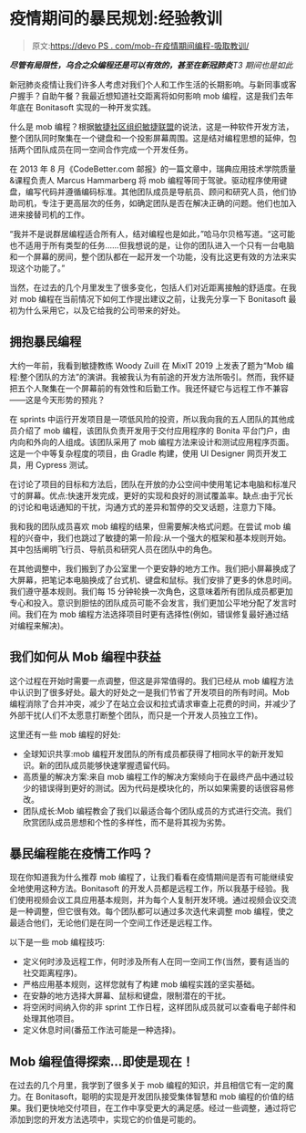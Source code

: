 # 疫情期间的暴民规划:经验教训

> 原文:[https://devo PS . com/mob-在疫情期间编程-吸取教训/](https://devops.com/mob-programming-during-a-pandemic-lessons-learned/)

***尽管有局限性，乌合之众编程还是可以有效的，甚至在新冠肺炎**T3 期间也是如此*

新冠肺炎疫情让我们许多人考虑对我们个人和工作生活的长期影响。与新同事或客户握手？自助午餐？我最近想知道社交距离将如何影响 mob 编程，这是我们去年年底在 Bonitasoft 实现的一种开发实践。

什么是 mob 编程？根据[敏捷社区组织敏捷联盟](https://www.agilealliance.org/glossary/mob-programming/)的说法，这是一种软件开发方法，整个团队同时聚集在一个键盘和一个投影屏幕周围。这是结对编程思想的延伸，包括两个团队成员在同一空间合作完成一个开发任务。

在 2013 年 8 月《CodeBetter.com 邮报》的一篇文章中，瑞典应用技术学院质量&课程负责人 Marcus Hammarberg 将 mob 编程等同于驾驶。驱动程序使用键盘，编写代码并遵循编码标准。其他团队成员是导航员、顾问和研究人员，他们协助司机，专注于更高层次的任务，如确定团队是否在解决正确的问题。他们也加入进来接替司机的工作。

“我并不是说群居编程适合所有人，结对编程也是如此，”哈马尔贝格写道。“这可能也不适用于所有类型的任务……但我想说的是，让你的团队进入一个只有一台电脑和一个屏幕的房间，整个团队都在一起开发一个功能，没有比这更有效的方法来实现这个功能了。”

当然，在过去的几个月里发生了很多变化，包括人们对近距离接触的舒适度。在我对 mob 编程在当前情况下如何工作提出建议之前，让我先分享一下 Bonitasoft 最初为什么采用它，以及它给我的公司带来的好处。

## 拥抱暴民编程

大约一年前，我看到敏捷教练 Woody Zuill 在 MixIT 2019 上发表了题为“Mob 编程:整个团队的方法”的演讲。我被我认为有前途的开发方法所吸引。然而，我怀疑把五个人聚集在一个屏幕前的有效性和后勤工作。我还怀疑它与远程工作不兼容——这是今天形势的预兆？

在 sprints 中运行开发项目是一项低风险的投资，所以我向我的五人团队的其他成员介绍了 mob 编程，该团队负责开发用于交付应用程序的 Bonita 平台门户，由内向和外向的人组成。该团队采用了 mob 编程方法来设计和测试应用程序页面。这是一个中等复杂程度的项目，由 Gradle 构建，使用 UI Designer 网页开发工具，用 Cypress 测试。

在讨论了项目的目标和方法后，团队在开放的办公空间中使用笔记本电脑和标准尺寸的屏幕。优点:快速开发完成，更好的实现和良好的测试覆盖率。缺点:由于冗长的讨论和电话通知的干扰，沟通方式的差异和暂停的交叉话题，注意力下降。

我和我的团队成员喜欢 mob 编程的结果，但需要解决格式问题。在尝试 mob 编程的兴奋中，我们也跳过了敏捷的第一阶段:从一个强大的框架和基本规则开始。其中包括阐明飞行员、导航员和研究人员在团队中的角色。

在其他调整中，我们搬到了办公室里一个更安静的地方工作。我们把小屏幕换成了大屏幕，把笔记本电脑换成了台式机、键盘和鼠标。我们安排了更多的休息时间。我们遵守基本规则。我们每 15 分钟轮换一次角色，这意味着所有团队成员都更加专心和投入。意识到胆怯的团队成员可能不会发言，我们更加公平地分配了发言时间。我们在为 mob 编程方法选择项目时更有选择性(例如，错误修复最好通过结对编程来解决)。

## 我们如何从 Mob 编程中获益

这个过程在开始时需要一点调整，但这是非常值得的。我们已经从 mob 编程方法中认识到了很多好处。最大的好处之一是我们节省了开发项目的所有时间。Mob 编程消除了合并冲突，减少了在站立会议和拉式请求审查上花费的时间，并减少了外部干扰(人们不太愿意打断整个团队，而只是一个开发人员独立工作)。

这里还有一些 mob 编程的好处:

*   全球知识共享:mob 编程开发团队的所有成员都获得了相同水平的新开发知识。新的团队成员能够快速掌握遗留代码。
*   高质量的解决方案:来自 mob 编程工作的解决方案倾向于在最终产品中通过较少的错误得到更好的测试。因为代码是模块化的，所以如果需要的话很容易修改。
*   团队成长:Mob 编程教会了我们以最适合每个团队成员的方式进行交流。我们欣赏团队成员思想和个性的多样性，而不是将其视为劣势。

## 暴民编程能在疫情工作吗？

现在你知道我为什么推荐 mob 编程了，让我们看看在疫情期间是否有可能继续安全地使用这种方法。Bonitasoft 的开发人员都是远程工作，所以我基于经验。我们使用视频会议工具应用基本规则，并为每个人复制开发环境。通过视频会议交流是一种调整，但它很有效。每个团队都可以通过多次迭代来调整 mob 编程，使之最适合他们，无论他们是在同一个空间工作还是远程工作。

以下是一些 mob 编程技巧:

*   定义何时涉及远程工作，何时涉及所有人在同一空间工作(当然，要有适当的社交距离程序)。
*   严格应用基本规则，这样您就有了构建 mob 编程实践的坚实基础。
*   在安静的地方选择大屏幕、鼠标和键盘，限制潜在的干扰。
*   将空闲时间纳入你的非 sprint 工作日程，这样团队成员就可以查看电子邮件和处理其他项目。
*   定义休息时间(番茄工作法可能是一种选择)。

## Mob 编程值得探索…即使是现在！

在过去的几个月里，我学到了很多关于 mob 编程的知识，并且相信它有一定的魔力。在 Bonitasoft，聪明的实现是开发团队接受集体智慧和 mob 编程的价值的结果。我们更快地交付项目，在工作中享受更大的满足感。经过一些调整，通过将它添加到您的开发方法选项中，实现它的价值是可能的。